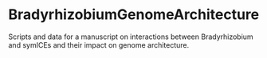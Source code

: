 # BradyrhizobiumGenomeArchitecture
Scripts and data for a manuscript on interactions between Bradyrhizobium and symICEs and their impact on genome architecture.

